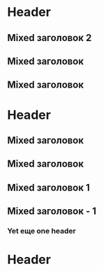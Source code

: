 # Header

## Mixed заголовок 2

## Mixed заголовок

## Mixed заголовок

# Header

## Mixed заголовок

## Mixed заголовок

## Mixed заголовок 1

## Mixed заголовок - 1

### Yet еще one header

# Header